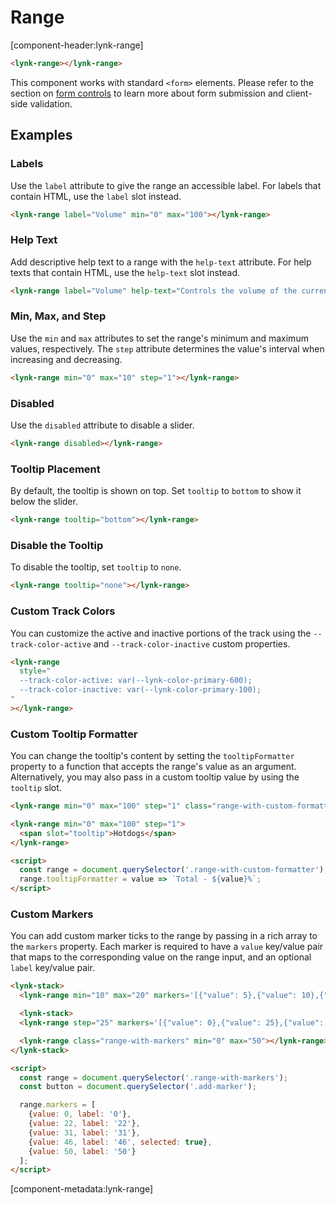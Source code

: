 # Range

[component-header:lynk-range]

```html preview
<lynk-range></lynk-range>
```

<lynk-alert open> This component works with standard `<form>` elements. Please refer to the section on [form controls](/getting-started/form-controls) to learn more about form submission and client-side validation.</lynk-alert>

## Examples

### Labels

Use the `label` attribute to give the range an accessible label. For labels that contain HTML, use the `label` slot instead.

```html preview
<lynk-range label="Volume" min="0" max="100"></lynk-range>
```

### Help Text

Add descriptive help text to a range with the `help-text` attribute. For help texts that contain HTML, use the `help-text` slot instead.

```html preview
<lynk-range label="Volume" help-text="Controls the volume of the current song." min="0" max="100"></lynk-range>
```

### Min, Max, and Step

Use the `min` and `max` attributes to set the range's minimum and maximum values, respectively. The `step` attribute determines the value's interval when increasing and decreasing.

```html preview
<lynk-range min="0" max="10" step="1"></lynk-range>
```

### Disabled

Use the `disabled` attribute to disable a slider.

```html preview
<lynk-range disabled></lynk-range>
```

### Tooltip Placement

By default, the tooltip is shown on top. Set `tooltip` to `bottom` to show it below the slider.

```html preview
<lynk-range tooltip="bottom"></lynk-range>
```

### Disable the Tooltip

To disable the tooltip, set `tooltip` to `none`.

```html preview
<lynk-range tooltip="none"></lynk-range>
```

### Custom Track Colors

You can customize the active and inactive portions of the track using the `--track-color-active` and `--track-color-inactive` custom properties.

```html preview
<lynk-range
  style="
  --track-color-active: var(--lynk-color-primary-600);
  --track-color-inactive: var(--lynk-color-primary-100);
"
></lynk-range>
```

### Custom Tooltip Formatter

You can change the tooltip's content by setting the `tooltipFormatter` property to a function that accepts the range's value as an argument. Alternatively, you may also pass in a custom tooltip value by using the `tooltip` slot.

```html preview
<lynk-range min="0" max="100" step="1" class="range-with-custom-formatter"></lynk-range>

<lynk-range min="0" max="100" step="1">
  <span slot="tooltip">Hotdogs</span>
</lynk-range>

<script>
  const range = document.querySelector('.range-with-custom-formatter');
  range.tooltipFormatter = value => `Total - ${value}%`;
</script>
```

### Custom Markers

You can add custom marker ticks to the range by passing in a rich array to the `markers` property. Each marker is required to have a `value` key/value pair that maps to the corresponding value on the range input, and an optional `label` key/value pair.

```html preview
<lynk-stack>
  <lynk-range min="10" max="20" markers='[{"value": 5},{"value": 10},{"value": 17},{"value": 20},{"value": 25}]'></lynk-range>

  <lynk-stack>
  <lynk-range step="25" markers='[{"value": 0},{"value": 25},{"value": 50},{"value": 75},{"value": 100}]'></lynk-range>

  <lynk-range class="range-with-markers" min="0" max="50"></lynk-range>
</lynk-stack>

<script>
  const range = document.querySelector('.range-with-markers');
  const button = document.querySelector('.add-marker');

  range.markers = [
    {value: 0, label: '0'},
    {value: 22, label: '22'},
    {value: 31, label: '31'},
    {value: 46, label: '46', selected: true},
    {value: 50, label: '50'}
  ];
</script>
```

[component-metadata:lynk-range]

